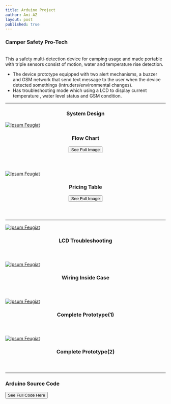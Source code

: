 ```yaml
---
title: Arduino Project
author: Ami-AZ
layout: post
published: true
---
```


<h3>Camper Safety Pro-Tech</h3>

<br>This a safety multi-detection device for camping usage and made portable with triple sensors consist of motion, water and temperature rise detection. 
- The device prototype equipped with two alert mechanisms, a buzzer and GSM network that send text message to the user when the device detected somethings (intruders/environmental changes). 
- Has troubleshooting mode which using a LCD to display current temperature , water level status and GSM condition.
<hr />

<h3 align="center">System Design</h3>
<div class="row">
<div class="4u 12u$(mobile)">
      <div class="item">
        <a href="#" class="image fit"><img src="{{ 'assets/images/systemdesign.PNG' | relative_url }}" alt="Ipsum Feugiat" /></a>
        <header>
          <h3>Flow Chart</h3>
          <button class="btn btn-success" onclick=" window.open('https://ami-az.github.io/assets/images/systemdesign.PNG','_blank')">See Full Image</button>
        </header>
        
  </div>
</div>
  
<div class="4u 12u$(mobile)">
      <div class="item">
        <a href="#" class="image fit"><img src="{{ 'assets/images/pricetable.PNG' | relative_url }}" alt="Ipsum Feugiat" /></a>
        <header>
          <h3>Pricing Table</h3>
          <button class="btn btn-success" onclick=" window.open('https://ami-az.github.io/assets/images/pricetable.PNG','_blank')">See Full Image</button>
        </header>
  </div>
</div>
   </div>
   
<hr />

<div class="row">
<div class="4u 12u$(mobile)">
      <div class="item">
        <a href="#" class="image fit"><img src="{{ 'assets/images/troubleshooting.PNG' | relative_url }}" alt="Ipsum Feugiat" /></a>
        <header>
          <h3>LCD Troubleshooting</h3>
        </header>
  </div>
</div>

<div class="4u 12u$(mobile)">
      <div class="item">
        <a href="#" class="image fit"><img src="{{ 'assets/images/wiringcase.PNG' | relative_url }}" alt="Ipsum Feugiat" /></a>
        <header>
          <h3>Wiring Inside Case</h3>
        </header>
  </div>
</div>
   </div>
   
 <div  class="row">
<div class="4u 12u$(mobile)">
      <div class="item">
        <a href="#" class="image fit"><img src="{{ 'assets/images/projectcase1.PNG' | relative_url }}" alt="Ipsum Feugiat" /></a>
      <header>
          <h3>Complete Prototype(1)</h3>
        </header>
  </div>
</div>

<div class="4u 12u$(mobile)">
      <div class="item">
        <a href="#" class="image fit"><img src="{{ 'assets/images/projectcase.PNG' | relative_url }}" alt="Ipsum Feugiat" /></a>
      <header>
          <h3>Complete Prototype(2)</h3>
        </header>
  </div>
</div>
</div> 
<hr />

<h3>Arduino Source Code </h3>

<button class="btn btn-success" onclick=" window.open('https://raw.githubusercontent.com/ami-az/Arduino-Project-Codes/master/camper-safety-pro-tech.md','_blank')">See Full Code Here</button>

